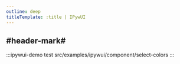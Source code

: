 ```yaml
---
outline: deep
titleTemplate: :title | IPywUI
---
```


## #header-mark#
:::ipywui-demo test
src/examples/ipywui/component/select-colors
:::
